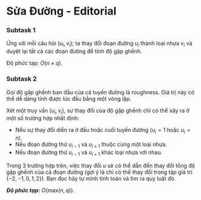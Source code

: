 # Sửa Đường - Editorial

### Subtask 1

Ứng với mỗi câu hỏi $(u_i, v_i);$ ta thay đổi đoạn đường $u_i$ thành loại nhựa $v_i$ và duyệt lại tất cả các đoạn đường để tính độ gập ghềnh.

Độ phức tạp: $O(n \times q)$.

### Subtask 2

Gọi độ gập ghềnh ban đầu của cả tuyến đường là $\text{roughness}$. Giá trị này có thể dễ dàng tính được lúc đầu bằng một vòng lặp.

Xét một truy vấn $(u_i, v_i),$ sự thay đổi của độ gập ghềnh chỉ có thể xảy ra ở một số trường hợp nhất định:

- Nếu sự thay đổi diễn ra ở đầu hoặc cuối tuyến đường ($u_i = 1$ hoặc $u_i = n$).
- Nếu đoạn đường thứ $u_{i - 1}$ và $u_{i + 1}$ thuộc cùng một loại nhựa.
- Nếu đoạn đường thứ $u_{i - 1}$ và $u_{i + 1}$ khác loại nhựa với nhau. 

Trong $3$ trường hợp trên, việc thay đổi $u$ sẽ có thể dẫn đến thay đổi tổng độ gập ghềnh của cả đoạn đường (gợi ý là chỉ có thể thay đổi trong tập giá trị $\{-2, -1, 0, 1, 2\}$). Bạn đọc hãy tự mình tính toán và tìm ra quy luật đó.

***Độ phức tạp:*** $O\big(\text{max}(n, q)\big)$.